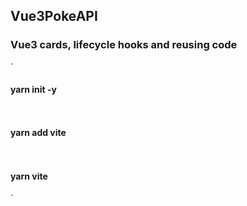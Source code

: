 ## Vue3PokeAPI

### Vue3 cards, lifecycle hooks and reusing code

`
#### yarn init -y
`
`
#### yarn add vite
`
`
#### yarn vite
`
